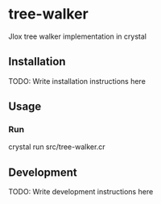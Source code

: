 # tree-walker

Jlox tree walker implementation in crystal

## Installation

TODO: Write installation instructions here

## Usage

### Run

crystal run src/tree-walker.cr

## Development

TODO: Write development instructions here
